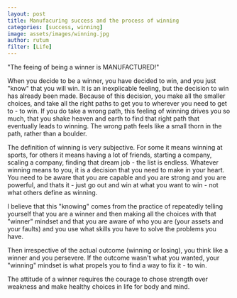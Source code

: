 ```yaml
---
layout: post
title: Manufacuring success and the process of winning
categories: [success, winning]
image: assets/images/winning.jpg
author: rutum
filter: [Life]
---
```


"The feeing of being a winner is MANUFACTURED!"

When you decide to be a winner, you have decided to win, and you just "know" that you will win. It is an inexplicable feeling, but the decision to win has already been made. Because of this decision, you make all the smaller choices, and take all the right paths to get you to wherever you need to get to - to win. If you do take a wrong path, this feeling of winning drives you so much, that you shake heaven and earth to find that right path that eventually leads to winning. The wrong path feels like a small thorn in the path, rather than a boulder. 

The definition of winning is very subjective. For some it means winning at sports, for others it means having a lot of friends, starting a company, scaling a company, finding that dream job - the list is endless. Whatever winning means to you, it is a decision that you need to make in your heart. You need to be aware that you are capable and you are strong and you are powerful, and thats it - just go out and win at what you want to win - not what others define as winning.  

I believe that this "knowing" comes from the practice of repeatedly telling yourself that you are a winner and then making all the choices with that "winner" mindset and that you are aware of who you are (your assets and your faults) and you use what skills you have to solve the problems you have. 

Then irrespective of the actual outcome (winning or losing), you think like a winner and you persevere. If the outcome wasn't what you wanted, your "winning" mindset is what propels you to find a way to fix it - to win. 

The attitude of a winner requires the courage to chose strength over weakness and make healthy choices in life for body and mind. 